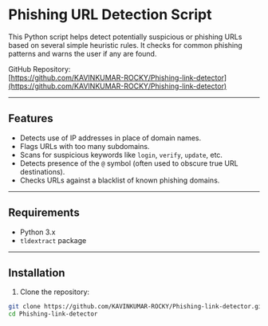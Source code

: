 # Phishing URL Detection Script

This Python script helps detect potentially suspicious or phishing URLs based on several simple heuristic rules. It checks for common phishing patterns and warns the user if any are found.

GitHub Repository:  
[https://github.com/KAVINKUMAR-ROCKY/Phishing-link-detector](https://github.com/KAVINKUMAR-ROCKY/Phishing-link-detector)

---

## Features

- Detects use of IP addresses in place of domain names.
- Flags URLs with too many subdomains.
- Scans for suspicious keywords like `login`, `verify`, `update`, etc.
- Detects presence of the `@` symbol (often used to obscure true URL destinations).
- Checks URLs against a blacklist of known phishing domains.

---

## Requirements

- Python 3.x
- `tldextract` package

---

## Installation

1. Clone the repository:

```bash
git clone https://github.com/KAVINKUMAR-ROCKY/Phishing-link-detector.git
cd Phishing-link-detector
